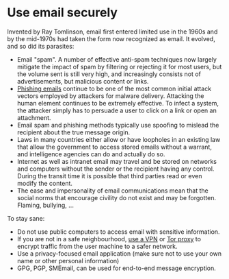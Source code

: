 # Use email securely

Invented by Ray Tomlinson, email first entered limited use in the 1960s and by the mid-1970s had taken the form now recognized as email. It evolved, and so did its parasites:

* Email "spam". A number of effective anti-spam techniques now largely mitigate the impact of spam by filtering or rejecting it for most users, but the volume sent is still very high, and increasingly consists not of advertisements, but malicious content or links.
* [Phishing emails](check-mail.md) continue to be one of the most common initial attack vectors employed by attackers for malware delivery. Attacking the human element continues to be extremely effective. To infect a system, the attacker simply has to persuade a user to click on a link or open an attachment. 
* Email spam and phishing methods typically use spoofing to mislead the recipient about the true message origin.
* Laws in many countries either allow or have loopholes in an existing law that allow the government to access stored emails without a warrant, and intelligence agencies can do and actually do so.
* Internet as well as intranet email may travel and be stored on networks and computers without the sender or the recipient having any control. During the transit time it is possible that third parties read or even modify the content. 
* The ease and impersonality of email communications mean that the social norms that encourage civility do not exist and may be forgotten. Flaming, bullying, ...

To stay sane:

* Do not use public computers to access email with sensitive information.
* If you are not in a safe neighbourhood, [use a VPN](../services/vpn.md) or [Tor proxy](../services/tor-proxy.md) to encrypt traffic 
from the user machine to a safer network.
* Use a privacy-focused email application (make sure not to use your own name or other personal information)
* GPG, PGP, SMEmail, can be used for end-to-end message encryption.
